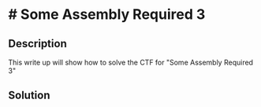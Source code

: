# # Some Assembly Required 3

## Description
This write up will show how to solve the CTF for "Some Assembly Required 3"

## Solution


